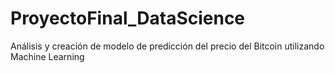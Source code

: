 # ProyectoFinal_DataScience
Análisis y creación de modelo de predicción del precio del Bitcoin utilizando Machine Learning
